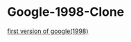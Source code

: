 # Google-1998-Clone

[first version of google(1998)](https://web.archive.org/web/19981202230410if_/http://www.google.com/)
